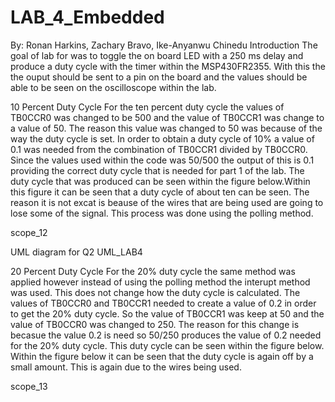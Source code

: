 # LAB_4_Embedded
By: Ronan Harkins, Zachary Bravo, Ike-Anyanwu Chinedu
Introduction
The goal of lab for was to toggle the on board LED with a 250 ms delay and produce a duty cycle with the timer within the MSP430FR2355. With this the the ouput should be sent to a pin on the board and the values should be able to be seen on the oscilloscope within the lab.

10 Percent Duty Cycle
For the ten percent duty cycle the values of TB0CCR0 was changed to be 500 and the value of TB0CCR1 was change to a value of 50. The reason this value was changed to 50 was because of the way the duty cycle is set. In order to obtain a duty cycle of 10% a value of 0.1 was needed from the combination of TB0CCR1 divided by TB0CCR0. Since the values used within the code was 50/500 the output of this is 0.1 providing the correct duty cycle that is needed for part 1 of the lab. The duty cycle that was produced can be seen within the figure below.Within this figure it can be seen that a duty cycle of about ten can be seen. The reason it is not excat is beause of the wires that are being used are going to lose some of the signal. This process was done using the polling method.

scope_12

UML diagram for Q2
UML_LAB4

20 Percent Duty Cycle
For the 20% duty cycle the same method was applied however instead of using the polling method the interupt method was used. This does not change how the duty cycle is calculated. The values of TB0CCR0 and TB0CCR1 needed to create a value of 0.2 in order to get the 20% duty cycle. So the value of TB0CCR1 was keep at 50 and the value of TB0CCR0 was changed to 250. The reason for this change is becasue the value 0.2 is need so 50/250 produces the value of 0.2 needed for the 20% duty cycle. This duty cycle can be seen within the figure below. Within the figure below it can be seen that the duty cycle is again off by a small amount. This is again due to the wires being used.

scope_13
